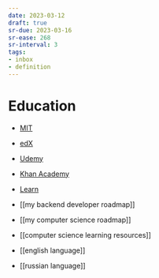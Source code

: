 ```yaml
---
date: 2023-03-12
draft: true
sr-due: 2023-03-16
sr-ease: 268
sr-interval: 3
tags:
- inbox
- definition
---
```


# Education

- [MIT](http://ocw.mit.edu/courses/)
- [edX](https://www.edx.org/)
- [Udemy](https://www.udemy.com/)
- [Khan Academy](https://khanacademy.org/)
- [Learn](https://learn-anything.xyz/)

- [[my backend developer roadmap]]
- [[my computer science roadmap]]
- [[computer science learning resources]]
- [[english language]]
- [[russian language]]